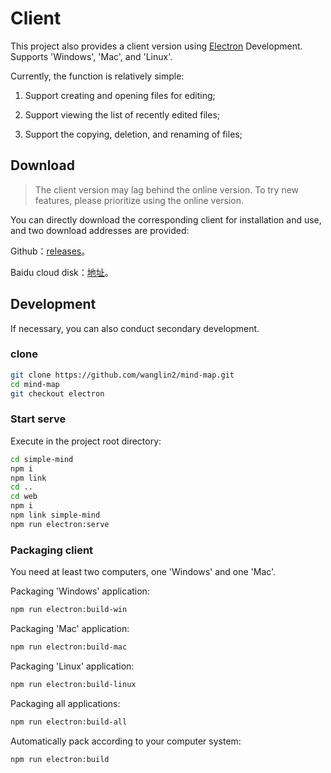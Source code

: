 # Client

This project also provides a client version using [Electron](https://www.electronjs.org/) Development. Supports 'Windows', 'Mac', and 'Linux'.

Currently, the function is relatively simple:

1. Support creating and opening files for editing;

2. Support viewing the list of recently edited files;

3. Support the copying, deletion, and renaming of files;

## Download

> The client version may lag behind the online version. To try new features, please prioritize using the online version.

You can directly download the corresponding client for installation and use, and two download addresses are provided:

Github：[releases](https://github.com/wanglin2/mind-map/releases)。

Baidu cloud disk：[地址](https://pan.baidu.com/s/1huasEbKsGNH2Af68dvWiOg?pwd=3bp3)。

## Development

If necessary, you can also conduct secondary development.

### clone

```bash
git clone https://github.com/wanglin2/mind-map.git
cd mind-map
git checkout electron
```

### Start serve

Execute in the project root directory:

```bash
cd simple-mind
npm i
npm link
cd ..
cd web
npm i
npm link simple-mind
npm run electron:serve
```

### Packaging client

You need at least two computers, one 'Windows' and one 'Mac'.

Packaging 'Windows' application:

```bash
npm run electron:build-win
```

Packaging 'Mac' application:

```bash
npm run electron:build-mac
```

Packaging 'Linux' application:

```bash
npm run electron:build-linux
```

Packaging all applications:

```bash
npm run electron:build-all
```

Automatically pack according to your computer system:

```bash
npm run electron:build
```